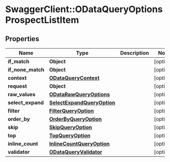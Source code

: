 # SwaggerClient::ODataQueryOptionsProspectListItem

## Properties
Name | Type | Description | Notes
------------ | ------------- | ------------- | -------------
**if_match** | **Object** |  | [optional] 
**if_none_match** | **Object** |  | [optional] 
**context** | [**ODataQueryContext**](ODataQueryContext.md) |  | [optional] 
**request** | **Object** |  | [optional] 
**raw_values** | [**ODataRawQueryOptions**](ODataRawQueryOptions.md) |  | [optional] 
**select_expand** | [**SelectExpandQueryOption**](SelectExpandQueryOption.md) |  | [optional] 
**filter** | [**FilterQueryOption**](FilterQueryOption.md) |  | [optional] 
**order_by** | [**OrderByQueryOption**](OrderByQueryOption.md) |  | [optional] 
**skip** | [**SkipQueryOption**](SkipQueryOption.md) |  | [optional] 
**top** | [**TopQueryOption**](TopQueryOption.md) |  | [optional] 
**inline_count** | [**InlineCountQueryOption**](InlineCountQueryOption.md) |  | [optional] 
**validator** | [**ODataQueryValidator**](ODataQueryValidator.md) |  | [optional] 



